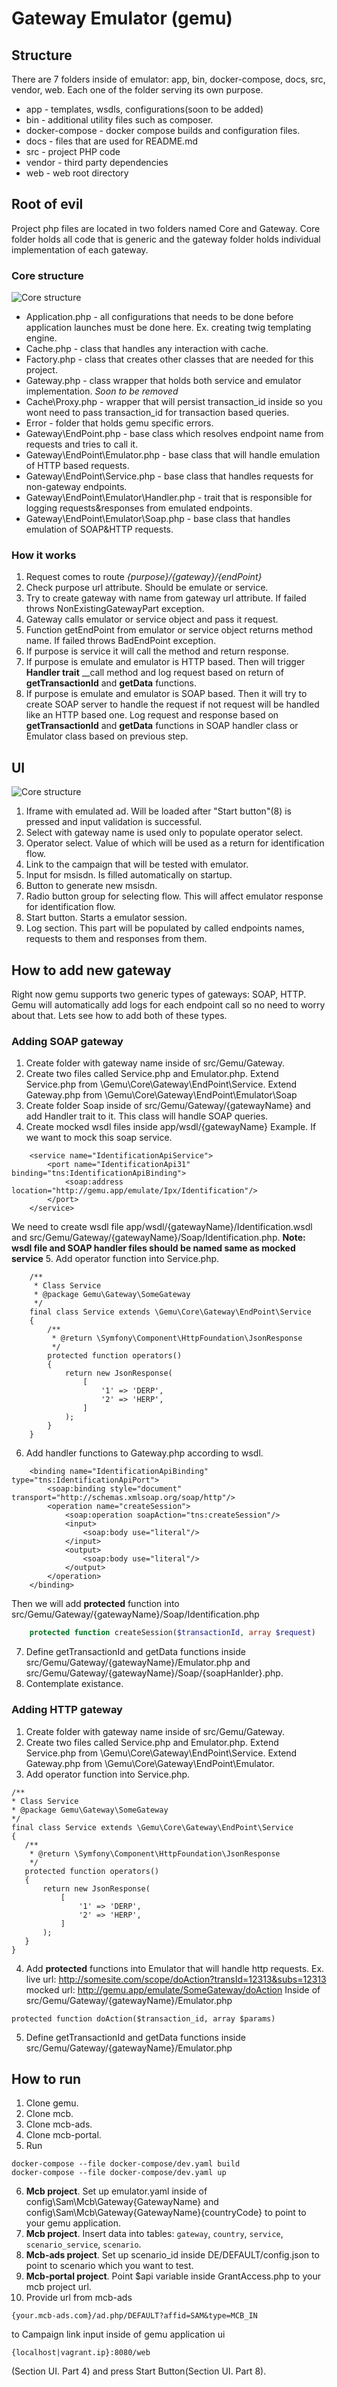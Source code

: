# Gateway Emulator (gemu)

## Structure

There are 7 folders inside of emulator: app, bin, docker-compose, docs, src, vendor, web. 
Each one of the folder serving its own purpose.

* app - templates, wsdls, configurations(soon to be added)
* bin - additional utility files such as composer.
* docker-compose - docker compose builds and configuration files.
* docs - files that are used for README.md
* src - project PHP code
* vendor - third party dependencies
* web - web root directory

## Root of evil

Project php files are located in two folders named Core and Gateway. 
Core folder holds all code that is generic and the gateway folder holds individual implementation 
of each gateway.

### Core structure

![Core structure](docs/core_structure.jpg)

* Application.php - all configurations that needs to be done before application launches must be
done here. Ex. creating twig templating engine.
* Cache.php - class that handles any interaction with cache.
* Factory.php - class that creates other classes that are needed for this project.
* Gateway.php - class wrapper that holds both service and emulator implementation. _Soon to be removed_
* Cache\Proxy.php - wrapper that will persist transaction_id inside so you wont need to pass transaction_id for 
transaction based queries.
* Error - folder that holds gemu specific errors.
* Gateway\EndPoint.php - base class which resolves endpoint name from requests and tries to call it.
* Gateway\EndPoint\Emulator.php - base class that will handle emulation of HTTP based requests.
* Gateway\EndPoint\Service.php - base class that handles requests for non-gateway endpoints.
* Gateway\EndPoint\Emulator\Handler.php - trait that is responsible for logging requests&responses from emulated endpoints.
* Gateway\EndPoint\Emulator\Soap.php - base class that handles emulation of SOAP&HTTP requests.

### How it works

1. Request comes to route _{purpose}/{gateway}/{endPoint}_
2. Check purpose url attribute. Should be emulate or service. 
3. Try to create gateway with name from gateway url attribute. If failed throws NonExistingGatewayPart exception.
4. Gateway calls emulator or service object and pass it request.
5. Function getEndPoint from emulator or service object returns method name. If failed throws BadEndPoint exception.
6. If purpose is service it will call the method and return response.
7. If purpose is emulate and emulator is HTTP based. Then will trigger **Handler trait** \_\_call method
and log request based on return of **getTransactionId** and **getData** functions.
8. If purpose is emulate and emulator is SOAP based. Then it will try to create SOAP server to handle the request if not
request will be handled like an HTTP based one. Log request and response based on **getTransactionId** and **getData** functions
in SOAP handler class or Emulator class based on previous step.

## UI

![Core structure](docs/ui.jpg)

1. Iframe with emulated ad. Will be loaded after "Start button"(8) is pressed 
and input validation is successful.
2. Select with gateway name is used only to populate operator select.
3. Operator select. Value of which will be used as a return for identification flow.
4. Link to the campaign that will be tested with emulator.
5. Input for msisdn. Is filled automatically on startup.
6. Button to generate new msisdn.
7. Radio button group for selecting flow. This will affect emulator response for identification flow.
8. Start button. Starts a emulator session.
9. Log section. This part will be populated by called endpoints names, requests to them 
and responses from them.

## How to add new gateway

Right now gemu supports two generic types of gateways: SOAP, HTTP. 
Gemu will automatically add logs for each endpoint call so no need to worry about that.
Lets see how to add both of these types.

### Adding SOAP gateway

1. Create folder with gateway name inside of src/Gemu/Gateway.
2. Create two files called Service.php and Emulator.php. 
Extend Service.php from \Gemu\Core\Gateway\EndPoint\Service. 
Extend Gateway.php from \Gemu\Core\Gateway\EndPoint\Emulator\Soap
3. Create folder Soap inside of src/Gemu/Gateway/{gatewayName} and add Handler trait to it. 
This class will handle SOAP queries. 
4. Create mocked wsdl files inside app/wsdl/{gatewayName}
Example. If we want to mock this soap service.
```
    <service name="IdentificationApiService">
        <port name="IdentificationApi31" binding="tns:IdentificationApiBinding">
            <soap:address location="http://gemu.app/emulate/Ipx/Identification"/>
        </port>
    </service>
```
We need to create wsdl file app/wsdl/{gatewayName}/Identification.wsdl 
and src/Gemu/Gateway/{gatewayName}/Soap/Identification.php. 
**Note: wsdl file and SOAP handler files should be named same as mocked service**
5. Add operator function into Service.php.
``` 
    /**
     * Class Service
     * @package Gemu\Gateway\SomeGateway
     */
    final class Service extends \Gemu\Core\Gateway\EndPoint\Service
    {
        /**
         * @return \Symfony\Component\HttpFoundation\JsonResponse
         */
        protected function operators()
        {
            return new JsonResponse(
                [
                    '1' => 'DERP',
                    '2' => 'HERP',
                ]
            );
        }
    }
```
6. Add handler functions to Gateway.php according to wsdl. 
```
    <binding name="IdentificationApiBinding" type="tns:IdentificationApiPort">
        <soap:binding style="document" transport="http://schemas.xmlsoap.org/soap/http"/>
        <operation name="createSession">
            <soap:operation soapAction="tns:createSession"/>
            <input>
                <soap:body use="literal"/>
            </input>
            <output>
                <soap:body use="literal"/>
            </output>
        </operation>
    </binding>
```

Then we will add **protected** function into src/Gemu/Gateway/{gatewayName}/Soap/Identification.php 
```php  
    protected function createSession($transactionId, array $request)
```
7. Define getTransactionId and getData functions inside src/Gemu/Gateway/{gatewayName}/Emulator.php
and src/Gemu/Gateway/{gatewayName}/Soap/{soapHanlder}.php.
8. Contemplate existance.

### Adding HTTP gateway

1. Create folder with gateway name inside of src/Gemu/Gateway.
2. Create two files called Service.php and Emulator.php.
Extend Service.php from \Gemu\Core\Gateway\EndPoint\Service. 
Extend Gateway.php from \Gemu\Core\Gateway\EndPoint\Emulator.
3. Add operator function into Service.php.
```
/**
* Class Service
* @package Gemu\Gateway\SomeGateway
*/
final class Service extends \Gemu\Core\Gateway\EndPoint\Service
{
   /**
    * @return \Symfony\Component\HttpFoundation\JsonResponse
    */
   protected function operators()
   {
       return new JsonResponse(
           [
               '1' => 'DERP',
               '2' => 'HERP',
           ]
       );
   }
}
```
4. Add **protected** functions into Emulator that will handle http requests. Ex.
live url: http://somesite.com/scope/doAction?transId=12313&subs=12313
mocked url: http://gemu.app/emulate/SomeGateway/doAction
Inside of src/Gemu/Gateway/{gatewayName}/Emulator.php
```
protected function doAction($transaction_id, array $params)
```
5. Define getTransactionId and getData functions inside src/Gemu/Gateway/{gatewayName}/Emulator.php

## How to run

1. Clone gemu.
2. Clone mcb.
3. Clone mcb-ads.
4. Clone mcb-portal.
5. Run 
```
docker-compose --file docker-compose/dev.yaml build
docker-compose --file docker-compose/dev.yaml up
```
6. **Mcb project**. Set up emulator.yaml inside of config\Sam\Mcb\Gateway\{GatewayName} 
and config\Sam\Mcb\Gateway\{GatewayName}\{countryCode} to point to your gemu application.
7. **Mcb project**. Insert data into tables: `gateway`, `country`, `service`, `scenario_service`,
`scenario`.
8. **Mcb-ads project**. Set up scenario_id inside DE/DEFAULT/config.json 
to point to scenario which you want to test. 
9. **Mcb-portal project**. Point $api variable inside GrantAccess.php to your mcb project url.
10. Provide url from mcb-ads
```
{your.mcb-ads.com}/ad.php/DEFAULT?affid=SAM&type=MCB_IN
```
to Campaign link input inside of gemu application ui
```
{localhost|vagrant.ip}:8080/web
```
(Section UI. Part 4) and press Start Button(Section UI. Part 8). 
